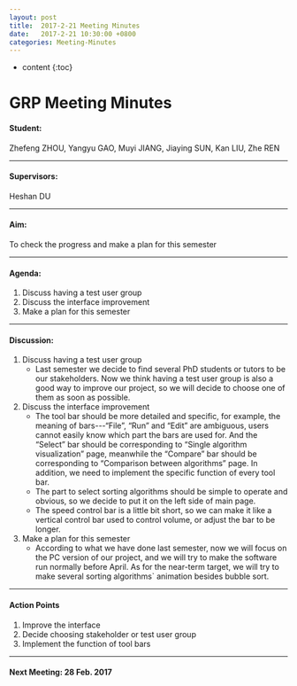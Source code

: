```yaml
---
layout: post
title:  2017-2-21 Meeting Minutes
date:   2017-2-21 10:30:00 +0800
categories: Meeting-Minutes
---
```


* content
{:toc}


# GRP Meeting Minutes


#### Student: 

Zhefeng ZHOU, Yangyu GAO, Muyi JIANG, Jiaying SUN, Kan LIU, Zhe REN

---

#### Supervisors: 

Heshan DU

---

#### Aim: 

To check the progress and make a plan for this semester

---

#### Agenda: 

1.	Discuss having a test user group
2.	Discuss the interface improvement
3.	Make a plan for this semester

---

#### Discussion:

1. Discuss having a test user group
	* Last semester we decide to find several PhD students or tutors to be our stakeholders. Now we think having a test user group is also a good way to improve our project, so we will decide to choose one of them as soon as possible.
2. Discuss the interface improvement
	* The tool bar should be more detailed and specific, for example, the meaning of bars---“File”, “Run” and “Edit” are ambiguous, users cannot easily know which part the bars are used for. And the “Select” bar should be corresponding to “Single algorithm visualization” page, meanwhile the “Compare” bar should be corresponding to “Comparison between algorithms” page. In addition, we need to implement the specific function of every tool bar.
	* The part to select sorting algorithms should be simple to operate and obvious, so we decide to put it on the left side of main page.
	* The speed control bar is a little bit short, so we can make it like a vertical control bar used to control volume, or adjust the bar to be longer.
3.  Make a plan for this semester
	* According to what we have done last semester, now we will focus on the PC version of our project, and we will try to make the software run normally before April. As for the near-term target, we will try to make several sorting algorithms` animation besides bubble sort.
	

---

#### Action Points

1.	Improve the interface
2.	Decide choosing stakeholder or test user group
3.	Implement the function of tool bars
	
---
	 
#### Next Meeting: 28 Feb. 2017   

